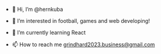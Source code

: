 - 👋 Hi, I’m @hernkuba
- 👀 I’m interested in football, games and web developing!
- 🌱 I’m currently learning React

- 📫 How to reach me grindhard2023.business@gmail.com

<!---
hernkuba/hernkuba is a ✨ special ✨ repository because its `README.md` (this file) appears on your GitHub profile.
You can click the Preview link to take a look at your changes.
--->
